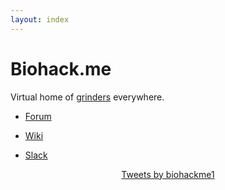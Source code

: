 ```yaml
---
layout: index
---
```


# Biohack.me
Virtual home of [grinders](https://en.wikipedia.org/wiki/Grinder_(biohacking)) everywhere.

* [Forum](https://forum.biohack.me)

* [Wiki](http://wiki.biohack.me)

* [Slack](https://bhme-slack.herokuapp.com/)

<div class="jekyll-twitter-plugin" align="center">
  <div class="jekyll-twitter-plugin"><a class="twitter-timeline" data-width="500" data-tweet-limit="5" href="https://twitter.com/biohackme1?ref_src=twsrc%5Etfw">Tweets by biohackme1</a>
<script async="" src="https://platform.twitter.com/widgets.js" charset="utf-8"></script>
</div>
</div>